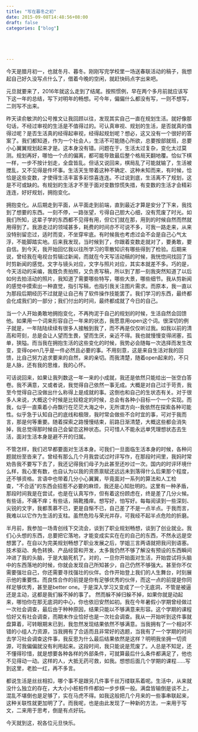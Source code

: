 ```yaml
---
title: "写在暮冬之初"
date: 2015-09-08T14:48:56+08:00
draft: false
categories: ["blog"]





---
```


今天是腊月初一，也就冬月、暮冬。刚刚写完学校里一场送春联活动的稿子，我想起自己好久没写点什么了，借着今晚的空闲，就赶快码点字出来吧。

<!--more-->

元旦就要来了，2016年就这么走到了结尾。按照惯例，早在两个多月前就应该写下这一年的总结，写下对明年的畅想。可今年，偏偏什么都没有写，一则不想写，二则写不出来。

昨天读俞敏洪的公号推文让我回顾以往，发现其实自己一直在规划生活。就好像那句话，不经过审视的生活是不值得过的。可认真审视、规划的生活，是否就真的值得过呢？是否生活真的经得起审视，经得起规划呢？想必，这又没有一个很好的答案了。我们都知道，作为一个社会人，生活不可能随心所欲，总要按部就班，总要小心翼翼规划起来才是。这本身没有错。问题在于，生活太过复杂，变化太过莫测。规划再好，哪怕一个点的偏离，都可能导致最后整个格局天翻地覆。恰似下棋一样，一步不按计划走，全盘皆乱。但话又说回来，棋局乱了可能就输了，生活被搅乱，又不见得是件坏事。生活天生带着这种不确定、这种未知而来，有时候，恰恰是这些变数，才使得生活丰富多彩惊喜连连。不过说到底，生活离不了规划，这是不可或缺的。有规划的生活才不至于面对变数惊慌失措，有变数的生活才会精彩连连，好好规划，拥抱变化。

拥抱变化。从后期走到平面，从平面走到前端，直到最近才算是安分了下来，我找到了想要的东西。一刻不停，一路张望，亏得自己胆大心细，没有荒废了时光。如我们所知，这辈子学的东西都不见得有用，但它们就在那，用到的时候自然而然就用得到了。我游走过的领域甚多，耗费的时间亦不可说不多，可我一路走来，从来没特别留恋过，适时而变，不坐穿牢底。有时候我也考虑过会不会是自己心气太浮，不能脚踏实地。后来我发现，当时候到了，你跟着变数走就对了，要勇敢，要自信。到今天，我开始回忆我以往所学习的零散知识有哪些得到了检验。后期来说，曾经我在电视台剪辑过新闻，而就在今天写活动稿的时候，我恍惚间找回了当时剪新闻的感觉。文字与镜头对应，文字与照片对应，其实本就差不多。巧的是，今天活动的采编，我既负责拍照，又负责写稿，所以到了那一刻我突然知道了以后如何去拍活动的照片，我知道了需要哪些特写，哪些大景，哪些细节。我从剪新闻的感觉中摸索出一种直觉，指引写稿，也指引我关注图片需求。而原本，我一直以为那段后期经历不过就是让自己有了软件操作技能罢了。我们学习的东西，最终都会化成我们的一部分；我们付出的时间，最终都成就了今日的自己。

当一个人开始勇敢地拥抱变化，不再拘泥于自己的规划的时候，生活自然会回馈他。如果用一个词来形容自己一年来的状态，我愿意用open这个词。很深切的例子就是，一年陆陆续续有很多人接触到我了，而不再是仅仅听过我。如我以前的清高和苛刻，总是会让人望而生畏，望而生厌，亲近不得。我也就慢慢变得闭塞，孤单，狭隘。而当我在拥抱生活的这些变化的时候，我势必会随每一次选择而发生改变，变得open几乎是一件必然且必要的事。不用刻意，这是来自生活对我的回馈，比自己努力追求要来的自然，来的亲切。而我清楚，随着open起来的，不只是人脉，还有我的思维，我的心怀。

可话说回来，如果让我列数这一年一来的小成就，我还是依然只能给出一张空白答卷。我不满意，又或者说，我觉得自己依然一事无成。大概是对自己过于苛责，我至今觉得自己没做出什么称得上是成就的事。这倒也和自己的生状态有关。对于很多人来说，大概这个时候是比较稳定的时候，总会有各种小目标一个一个实现。而我，似乎一直乘着小舟飘行在茫茫大海之中，无所谓方向--我依然在探索各种可能性。似乎急于认知自己的底线和极限，我时常会做些不合时宜的事，可对于我而言，那是何等重要。随着探索之路慢慢结束，前路日渐清楚，大概这些都会消失掉，我总觉得那时候自己会留恋这种状态。只可惜人不能永远单凭理想状态去生活，面对生活本身是避不开的归属。

不管怎样，我们迟早都要面对生活本身。可我们一旦面临生活本身的时候，各种问题就纷至沓来了。曾经有那么几个月我尝试过时评写作，在那段时间里，我妈时常劝告我不要写下去了，我还记得我们母子为此甚至还吵过一次。国内的时评环境什么样，我心里有数，也自认为以我的资质禀赋还远远未到落得什么后果那个程度，还不够资格。言语中也带着几分小心翼翼，毕竟面对一系列的算法和人工检查，"不合适"的东西会招惹不必要的麻烦，我还是心知肚明的。这里有一种矛盾，那段时间我是在尝试，也是在认真写作，但有着这份顾虑在，终是差了几分火候。有些话，不痛不痒；有些话，隔靴搔痒。想写好，怕写好。每每阅读到一些深刻、尖锐的文字，我都羡慕不已，更是自惭不已，自己差了不是一点半点。于我而言，我难以以它作为生活的支柱。虽然危险与荣光并存，可我经不起半点危险的折磨。

半月前，我参加一场青创线下交流会，谈到了职业规划畅想，谈到了创业就业。我们心头想的东西，总要把它落地，才能变成实实在在的自己的东西，不然永远是空想罢了。在自以为完美规划畅想了职业发展之后，学姐三言两语就把我问到语塞。技术驱动、角色转换、产品经营和开发，太多我仍然不够了解没有预设的东西瞬间冲进了我的头脑，于是大脑死机了。对的，一旦你开始面对生活，开始尝试将头脑中的东西落地的时候，你就会发现自己所知甚少，自己仍然不够强大。甚至你不仅需要强壮自己，你还需要寻找强壮的伙伴。合作开始登上我们的人生舞台，时刻展示他的重要性。而良性合作的前提是你有足够优秀的伙伴，而这一点的前提是你同样足够优秀，甚至是better one。于是深入学习又变成了一个无底洞，不管是被逼还是主动，这都是我们躲不掉的事了。
然而躲不掉归躲不掉，如果你就是动起来，哪怕你在那无底洞的中心，你也依旧安然如初。我在今年暑假小学期曾经做过一次社会调查，最后由于种种原因，结果只能以不够满意来形容。这个学期的课程恰好又有社会调查，而期末作业恰好也是一次社会调查。我从一开始听到这件事就盘算着，可转眼期末已到，我忽然发现结果依然不够满意。当我拥有了一个相对不错的小组人力资源，当我拥有了合适而且非常好的选题，当我有了一个学期的时间去学习社会调查这件事，我反思为什么最后结果依然是这样？明明我坐拥一切资源，可我偏偏就没有利用起来。这段时间，我只能说是荒废了。人总是不知足，还不懂得珍惜，就是想要各种各样的外部条件，可就算最后什么条件都满足了，他也不见得动一动。这样的人，大抵无药可救，如我。想想后面几个学期的课程......写到这里，老脸一红，再不多言。

都说生活是丝丝相扣，哪个事不是跟另几件事千丝万缕联系着呢。生活中，从来就没什么独立的存在，大大小小桩桩件件都如一步步棋一般。满盘皆输倒是谈不上，混乱不堪倒也是足够了，实在马虎不得。如我这般把几个月来的一些事串联起来，这种关联性就更加明了了。而我呢，也是由此发现了一种新的方法，一来用于写文，二来用于思考，倒是有点好玩。

今天就到这，祝各位元旦快乐。

